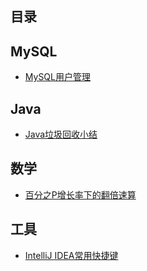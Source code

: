 目录
---------

## MySQL


* [MySQL用户管理](https://github.com/cailu/cailu.github.io/issues/5)


## Java

* [Java垃圾回收小结](https://github.com/cailu/cailu.github.io/issues/4)

## 数学 

* [百分之P增长率下的翻倍速算](https://github.com/cailu/cailu.github.io/issues/1)

## 工具

* [IntelliJ IDEA常用快捷键](https://github.com/cailu/cailu.github.io/issues/2)
